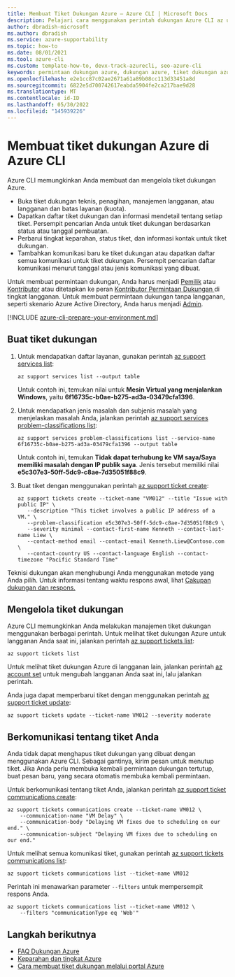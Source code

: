 ```yaml
---
title: Membuat Tiket Dukungan Azure – Azure CLI | Microsoft Docs
description: Pelajari cara menggunakan perintah dukungan Azure CLI az untuk membuat, memperbarui, dan mengelola permintaan dukungan Azure.
author: dbradish-microsoft
ms.author: dbradish
ms.service: azure-supportability
ms.topic: how-to
ms.date: 08/01/2021
ms.tool: azure-cli
ms.custom: template-how-to, devx-track-azurecli, seo-azure-cli
keywords: permintaan dukungan azure, dukungan azure, tiket dukungan azure, manajemen tiket dukungan
ms.openlocfilehash: e2e1cc87c02ae2671a61a89b08cc113d33451a8d
ms.sourcegitcommit: 6822e5d700742617eabda5904fe2ca217bae9d28
ms.translationtype: MT
ms.contentlocale: id-ID
ms.lasthandoff: 05/30/2022
ms.locfileid: "145939226"
---
```

# <a name="create-an-azure-support-ticket-in-azure-cli"></a>Membuat tiket dukungan Azure di Azure CLI

Azure CLI memungkinkan Anda membuat dan mengelola tiket dukungan Azure.

- Buka tiket dukungan teknis, penagihan, manajemen langganan, atau langganan dan batas layanan (kuota).
- Dapatkan daftar tiket dukungan dan informasi mendetail tentang setiap tiket. Persempit pencarian Anda untuk tiket dukungan berdasarkan status atau tanggal pembuatan.
- Perbarui tingkat keparahan, status tiket, dan informasi kontak untuk tiket dukungan.
- Tambahkan komunikasi baru ke tiket dukungan atau dapatkan daftar semua komunikasi untuk tiket dukungan. Persempit pencarian daftar komunikasi menurut tanggal atau jenis komunikasi yang dibuat.

Untuk membuat permintaan dukungan, Anda harus menjadi [Pemilik](/azure/role-based-access-control/built-in-roles#owner) atau [Kontributor](/azure/role-based-access-control/built-in-roles#contributor) atau ditetapkan ke peran [Kontributor Permintaan Dukungan ](/azure/role-based-access-control/built-in-roles#support-request-contributor) di tingkat langganan. Untuk membuat permintaan dukungan tanpa langganan, seperti skenario Azure Active Directory, Anda harus menjadi [Admin](/azure/active-directory/roles/permissions-reference).

[!INCLUDE [azure-cli-prepare-your-environment.md](includes/azure-cli-prepare-your-environment.md)]

## <a name="create-a-support-ticket"></a>Buat tiket dukungan

1. Untuk mendapatkan daftar layanan, gunakan perintah [az support services list](/cli/azure/ext/support/support/services#ext_support_az_support_services_list):

   ```azurecli
   az support services list --output table
   ```

   Untuk contoh ini, temukan nilai untuk **Mesin Virtual yang menjalankan Windows**, yaitu **6f16735c-b0ae-b275-ad3a-03479cfa1396**.

1. Untuk mendapatkan jenis masalah dan subjenis masalah yang menjelaskan masalah Anda, jalankan perintah [az support services problem-classifications list](/cli/azure/ext/support/support/services/problem-classifications#ext_support_az_support_services_problem_classifications_list):

   ```azurecli
   az support services problem-classifications list --service-name 6f16735c-b0ae-b275-ad3a-03479cfa1396 --output table
   ```

   Untuk contoh ini, temukan **Tidak dapat terhubung ke VM saya/Saya memiliki masalah dengan IP publik saya**. Jenis tersebut memiliki nilai **e5c307e3-50ff-5dc9-c8ae-7d35051f88c9**.

1. Buat tiket dengan menggunakan perintah [az support ticket create](/cli/azure/ext/support/support/tickets#ext_support_az_support_tickets_create):

   ```azurecli
   az support tickets create --ticket-name "VM012" --title "Issue with public IP" \
      --description "This ticket involves a public IP address of a VM." \
      --problem-classification e5c307e3-50ff-5dc9-c8ae-7d35051f88c9 \
      --severity minimal --contact-first-name Kenneth --contact-last-name Liew \
      --contact-method email --contact-email Kenneth.Liew@Contoso.com \
      --contact-country US --contact-language English --contact-timezone "Pacific Standard Time"
   ```

Teknisi dukungan akan menghubungi Anda menggunakan metode yang Anda pilih. Untuk informasi tentang waktu respons awal, lihat [Cakupan dukungan dan respons.](/support/plans/response/)

## <a name="manage-support-tickets"></a>Mengelola tiket dukungan

Azure CLI memungkinkan Anda melakukan manajemen tiket dukungan menggunakan berbagai perintah. Untuk melihat tiket dukungan Azure untuk langganan Anda saat ini, jalankan perintah [az support tickets list](/cli/azure/ext/support/support/tickets#ext_support_az_support_tickets_list):

```azurecli
az support tickets list
```

Untuk melihat tiket dukungan Azure di langganan lain, jalankan perintah [az account set](/cli/azure/account#az_account_set) untuk mengubah langganan Anda saat ini, lalu jalankan perintah.

Anda juga dapat memperbarui tiket dengan menggunakan perintah [az support ticket update](/cli/azure/ext/support/support/tickets#ext_support_az_support_tickets_update):

```azurecli
az support tickets update --ticket-name VM012 --severity moderate
```

## <a name="communicate-about-your-ticket"></a>Berkomunikasi tentang tiket Anda

Anda tidak dapat menghapus tiket dukungan yang dibuat dengan menggunakan Azure CLI. Sebagai gantinya, kirim pesan untuk menutup tiket. Jika Anda perlu membuka kembali permintaan dukungan tertutup, buat pesan baru, yang secara otomatis membuka kembali permintaan.

Untuk berkomunikasi tentang tiket Anda, jalankan perintah [az support ticket communications create](/cli/azure/ext/support/support/tickets/communications#ext_support_az_support_tickets_communications_create):

```azurecli
az support tickets communications create --ticket-name VM012 \
    --communication-name "VM Delay" \
    --communication-body "Delaying VM fixes due to scheduling on our end." \
    --communication-subject "Delaying VM fixes due to scheduling on our end."
```

Untuk melihat semua komunikasi tiket, gunakan perintah [az support tickets communications list](/cli/azure/ext/support/support/tickets/communications#ext_support_az_support_tickets_communications_list):

```azurecli
az support tickets communications list --ticket-name VM012
```

Perintah ini menawarkan parameter `--filters` untuk mempersempit respons Anda.

```azurecli
az support tickets communications list --ticket-name VM012 \
    --filters "communicationType eq 'Web'"
```

## <a name="next-steps"></a>Langkah berikutnya

- [FAQ Dukungan Azure](https://azure.microsoft.com/support/faq/)
- [Keparahan dan tingkat Azure](https://azure.microsoft.com/support/plans/response/)
- [Cara membuat tiket dukungan melalui portal Azure](/azure/azure-portal/supportability/how-to-create-azure-support-request)

